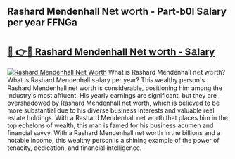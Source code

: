 ## Rashard Mendenhall N𝚎t w𝚘rth - Part-b0l S𝚊lary per year FFNGa

# <h2><a href="http://gc3nlhd.nevu.top/?p=Rashard+Mendenhall">🔗 👉🔴 Rashard Mendenhall N𝚎t w𝚘rth - S𝚊lary</a></h2>

[![Rashard Mendenhall N𝚎t W𝚘rth](https://i.imgur.com/Oavwk0R.jpeg)](http://gc3nlhd.nevu.top/?p=Rashard+Mendenhall)
What is Rashard Mendenhall n𝚎t w𝚘rth? What is Rashard Mendenhall s𝚊lary per year?
This wealthy person's Rashard Mendenhall net worth is considerable, positioning him among the industry's most affluent. His yearly earnings are significant, but they are overshadowed by Rashard Mendenhall net worth, which is believed to be more substantial due to his diverse business interests and valuable real estate holdings. With a Rashard Mendenhall net worth that places him in the top echelons of wealth, this man is famed for his business acumen and financial savvy. With a Rashard Mendenhall net worth in the billions and a notable income, this wealthy person is a shining example of the power of tenacity, dedication, and financial intelligence.
